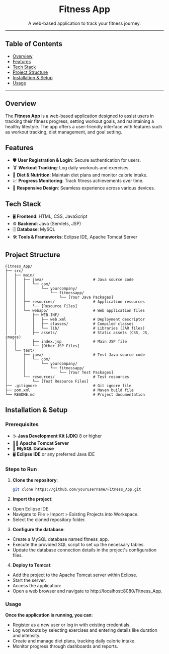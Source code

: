 <div align="center">
  <h1>Fitness App</h1>
  <p>A web-based application to track your fitness journey.</p>
</div>

---

## Table of Contents

- [Overview](#overview)
- [Features](#features)
- [Tech Stack](#tech-stack)
- [Project Structure](#project-structure)
- [Installation & Setup](#installation--setup)
- [Usage](#usage)

---

## Overview

The **Fitness App** is a web-based application designed to assist users in tracking their fitness progress, setting workout goals, and maintaining a healthy lifestyle. The app offers a user-friendly interface with features such as workout tracking, diet management, and goal setting.

## Features

- 🛡️ **User Registration & Login**: Secure authentication for users.
- 🏋️ **Workout Tracking**: Log daily workouts and exercises.
- 🍎 **Diet & Nutrition**: Maintain diet plans and monitor calorie intake.
- 📈 **Progress Monitoring**: Track fitness achievements over time.
- 📱 **Responsive Design**: Seamless experience across various devices.

## Tech Stack

- 🖥️ **Frontend**: HTML, CSS, JavaScript
- ⚙️ **Backend**: Java (Servlets, JSP)
- 🗄️ **Database**: MySQL
- 🛠️ **Tools & Frameworks**: Eclipse IDE, Apache Tomcat Server

## Project Structure
```
Fitness_App/
├── src/
│   ├── main/
│   │   ├── java/                      # Java source code
│   │   │   └── com/
│   │   │       └── yourcompany/
│   │   │           └── fitnessapp/
│   │   │               └── [Your Java Packages]
│   │   ├── resources/                 # Application resources
│   │   │   └── [Resource Files]
│   │   └── webapp/                    # Web application files
│   │       ├── WEB-INF/
│   │       │   ├── web.xml            # Deployment descriptor
│   │       │   ├── classes/           # Compiled classes
│   │       │   └── lib/               # Libraries (JAR files)
│   │       ├── assets/                # Static assets (CSS, JS, images)
│   │       ├── index.jsp              # Main JSP file
│   │       └── [Other JSP Files]
│   └── test/
│       ├── java/                      # Test Java source code
│       │   └── com/
│       │       └── yourcompany/
│       │           └── fitnessapp/
│       │               └── [Your Test Packages]
│       └── resources/                 # Test resources
│           └── [Test Resource Files]
├── .gitignore                         # Git ignore file
├── pom.xml                            # Maven build file
└── README.md                          # Project documentation

```
## Installation & Setup

### Prerequisites

- ☕ **Java Development Kit (JDK)** 8 or higher
- 🐱‍💻 **Apache Tomcat Server**
- 🐬 **MySQL Database**
- 🖥️ **Eclipse IDE** or any preferred Java IDE

### Steps to Run

1. **Clone the repository**:
   ```bash
   git clone https://github.com/yourusername/Fitness_App.git
2. **Import the project**:
- Open Eclipse IDE.
- Navigate to File > Import > Existing Projects into Workspace.
- Select the cloned repository folder.
3. **Configure the database**:
- Create a MySQL database named fitness_app.
- Execute the provided SQL script to set up the necessary tables.
- Update the database connection details in the project's configuration files.
4. **Deploy to Tomcat**:
- Add the project to the Apache Tomcat server within Eclipse.
- Start the server.
- Access the application:
- Open a web browser and navigate to http://localhost:8080/Fitness_App.

### Usage
**Once the application is running, you can**:

- Register as a new user or log in with existing credentials.
- Log workouts by selecting exercises and entering details like duration and intensity.
- Create and manage diet plans, tracking daily calorie intake.
- Monitor progress through dashboards and reports. 
